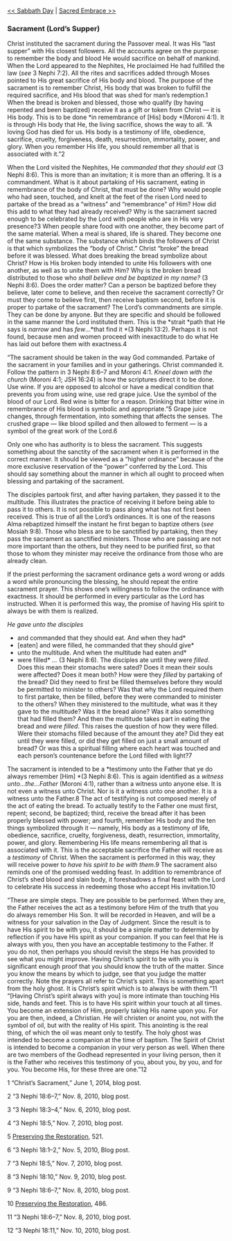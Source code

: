 [<< Sabbath Day](Sabbath%20Day)  |  [Sacred Embrace >>](Sacred%20Embrace)

### Sacrament (Lord’s Supper)
Christ instituted the sacrament during the Passover meal. It was His “last supper” with His closest followers. All the accounts agree on the purpose: to remember the body and blood He would sacrifice on behalf of mankind. When the Lord appeared to the Nephites, He proclaimed He had fulfilled the law (*see* 3 Nephi 7:2). All the rites and sacrifices added through Moses pointed to His great sacrifice of His body and blood. The purpose of the sacrament is to remember Christ, His body that was broken to fulfill the required sacrifice, and His blood that was shed for man’s redemption.1 When the bread is broken and blessed, those who qualify (by having repented and been baptized) receive it as a gift or token from Christ — it is His body. This is to be done *in remembrance of [His] body *(Moroni 4:1). It is through His body that He, the living sacrifice, shows the way to all. “A loving God has died for us. His body is a testimony of life, obedience, sacrifice, cruelty, forgiveness, death, resurrection, immortality, power, and glory. When you remember His life, you should remember all that is associated with it.”2

When the Lord visited the Nephites, He *commanded that they should eat* (3 Nephi 8:6). This is more than an invitation; it is more than an offering. It is a commandment. What is it about partaking of His sacrament, eating in remembrance of the body of Christ, that must be done? Why would people who had seen, touched, and knelt at the feet of the risen Lord need to partake of the bread as a “witness” and “remembrance” of Him? How did this add to what they had already received? Why is the sacrament sacred enough to be celebrated by the Lord with people who are in His very presence?3 When people share food with one another, they become part of the same material. When a meal is shared, life is shared. They become one of the same substance. The substance which binds the followers of Christ is that which symbolizes the “body of Christ.” Christ “broke” the bread before it was blessed. What does breaking the bread symbolize about Christ? How is His broken body intended to unite His followers with one another, as well as to unite them with Him? Why is the broken bread distributed to those who *shall believe and be baptized in my name?* (3 Nephi 8:6). Does the order matter? Can a person be baptized before they believe, later come to believe, and then receive the sacrament correctly? Or must they come to believe first, then receive baptism second, before it is proper to partake of the sacrament? The Lord’s commandments are simple. They can be done by anyone. But they are specific and should be followed in the same manner the Lord instituted them. This is the *strait *path that He says is *narrow* and has *few*…*that find it *(3 Nephi 13:2). Perhaps it is not found, because men and women proceed with inexactitude to do what He has laid out before them with exactness.4

“The sacrament should be taken in the way God commanded. Partake of the sacrament in your families and in your gatherings. Christ commanded it. Follow the pattern in 3 Nephi 8:6–7 and Moroni 4:1. *Kneel down with the church* (Moroni 4:1; JSH 16:24) is how the scriptures direct it to be done. Use wine. If you are opposed to alcohol or have a medical condition that prevents you from using wine, use red grape juice. Use the symbol of the blood of our Lord. Red wine is bitter for a reason. Drinking that bitter wine in remembrance of His blood is symbolic and appropriate.”5 Grape juice changes, through fermentation, into something that affects the senses. The crushed grape — like blood spilled and then allowed to ferment — is a symbol of the great work of the Lord.6

Only one who has authority is to bless the sacrament. This suggests something about the sanctity of the sacrament when it is performed in the correct manner. It should be viewed as a “higher ordinance” because of the more exclusive reservation of the “power” conferred by the Lord. This should say something about the manner in which all ought to proceed when blessing and partaking of the sacrament.

The disciples partook first, and after having partaken, they passed it to the multitude. This illustrates the practice of receiving it before being able to pass it to others. It is not possible to pass along what has not first been received. This is true of all the Lord’s ordinances. It is one of the reasons Alma rebaptized himself the instant he first began to baptize others (*see* Mosiah 9:8). Those who bless are to be sanctified by partaking, then they pass the sacrament as sanctified ministers. Those who are passing are not more important than the others, but they need to be purified first, so that those to whom they minister may receive the ordinance from those who are already clean.

If the priest performing the sacrament ordinance gets a word wrong or adds a word while pronouncing the blessing, he should repeat the entire sacrament prayer. This shows one’s willingness to follow the ordinance with exactness. It should be performed in every particular as the Lord has instructed. When it is performed this way, the promise of having His spirit to always be with them is realized.


*He gave unto the disciples*
* and commanded that they should eat. And when they had*
* [eaten] and were filled, he commanded that they should give*
* unto the multitude. And when the multitude had eaten and*
* were filled*
*…* (3 Nephi 8:6). The disciples ate until they were *filled*. Does this mean their stomachs were sated? Does it mean their souls were affected? Does it mean both? How were they *filled* by partaking of the bread? Did they need to first be filled themselves before they would be permitted to minister to others? Was that why the Lord required them to first partake, then be filled, before they were commanded to minister to the others? When they ministered to the multitude, what was it they gave to the multitude? Was it the bread alone? Was it also something that had filled them? And then the multitude takes part in eating the bread and *were filled*. This raises the question of how they were filled. Were their stomachs filled because of the amount they ate? Did they eat until they were filled, or did they get filled on just a small amount of bread? Or was this a spiritual filling where each heart was touched and each person’s countenance before the Lord filled with light?7

The sacrament is intended to be a *testimony unto the Father that ye do always remember [Him] *(3 Nephi 8:6). This is again identified as a *witness unto…the…Father* (Moroni 4:1), rather than a witness unto anyone else. It is not even a witness unto Christ. Nor is it a witness unto one another. It is a witness unto the Father.8 The act of testifying is not composed merely of the act of eating the bread. To actually testify to the Father one must first, repent; second, be baptized; third, receive the bread after it has been properly blessed with power; and fourth, remember His body and the ten things symbolized through it — namely, His body as a testimony of life, obedience, sacrifice, cruelty, forgiveness, death, resurrection, immortality, power, and glory. Remembering His life means remembering all that is associated with it. This is the acceptable sacrifice the Father will receive as a *testimony* of Christ. When the sacrament is performed in this way, they will receive power to *have his spirit to be with them*.9 The sacrament also reminds one of the promised wedding feast. In addition to remembrance of Christ’s shed blood and slain body, it foreshadows a final feast with the Lord to celebrate His success in redeeming those who accept His invitation.10

“These are simple steps. They are possible to be performed. When they are, the Father receives the act as a testimony before Him of the truth that you do always remember His Son. It will be recorded in Heaven, and will be a witness for your salvation in the Day of Judgment. Since the result is to have His spirit to be with you, it should be a simple matter to determine by reflection if you have His spirit as your companion. If you can feel that He is always with you, then you have an acceptable testimony to the Father. If you do not, then perhaps you should revisit the steps He has provided to see what you might improve. Having Christ’s spirit to be with you is significant enough proof that you should know the truth of the matter. Since you know the means by which to judge, see that you judge the matter correctly. Note the prayers all refer to Christ’s spirit. This is something apart from the holy ghost. It is Christ’s spirit which is to always be with them.”11 “[Having Christ’s spirit always with you] is more intimate than touching His side, hands and feet. This is to have His spirit within your touch at all times. You become an extension of Him, properly taking His name upon you. For you are then, indeed, a Christian. He will christen or anoint you, not with the symbol of oil, but with the reality of His spirit. This anointing is the real thing, of which the oil was meant only to testify. The holy ghost was intended to become a companion at the time of baptism. The Spirit of Christ is intended to become a companion in your very person as well. When there are two members of the Godhead represented in your living person, then it is the Father who receives this testimony of you, about you, by you, and for you. You become His, for these three are one.”12



1 “Christ’s Sacrament,” June 1, 2014, blog post.


2 “3 Nephi 18:6–7,” Nov. 8, 2010, blog post.


3 “3 Nephi 18:3–4,” Nov. 6, 2010, blog post.


4 “3 Nephi 18:5,” Nov. 7, 2010, blog post.


5
[Preserving the Restoration](#), 521.


6 “3 Nephi 18:1–2,” Nov. 5, 2010, Blog post.


7 “3 Nephi 18:5,” Nov. 7, 2010, blog post.


8 “3 Nephi 18:10,” Nov. 9, 2010, blog post.


9 “3 Nephi 18:6–7,” Nov. 8, 2010, blog post.


10
[Preserving the Restoration](#), 486.


11 “3 Nephi 18:6–7,” Nov. 8, 2010, blog post.


12 “3 Nephi 18:11,” Nov. 10, 2010, blog post.